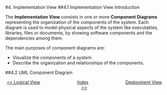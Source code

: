 #4. Implementation View
##4.1 Implementation View Introduction

The **Implementation View** consists  in one or more **Component Diagrams** representing the organization of the components of the system. Each diagram is used to model physical aspects of the system like executables, libraries, files or documents, by showing software components and the dependencies among them. 

The main purposes of component diagrams are:

* Visualize the components of a system.
* Describe the organization and relationships of the components.

##4.2 UML Component Diagram

<p align=center>
  <a href="https://github.com/mariateresachaves/bigbluebutton/blob/master/ESOF-DOCS/Software_Architecture/Logical%20View.md#3-logical_view"><< Logical View</a>
  &nbsp;&nbsp;&nbsp;&nbsp;&nbsp;&nbsp;&nbsp;&nbsp;&nbsp;&nbsp;&nbsp;&nbsp;&nbsp;&nbsp;&nbsp;&nbsp;&nbsp;&nbsp;&nbsp;&nbsp;&nbsp;&nbsp;&nbsp;&nbsp;&nbsp;&nbsp;&nbsp;&nbsp;
  <a href="https://github.com/mariateresachaves/bigbluebutton/blob/master/ESOF-DOCS/Software_Architecture/Index.md">Index</a>
  &nbsp;&nbsp;&nbsp;&nbsp;&nbsp;&nbsp;&nbsp;&nbsp;&nbsp;&nbsp;&nbsp;&nbsp;&nbsp;&nbsp;&nbsp;&nbsp;&nbsp;&nbsp;&nbsp;&nbsp;&nbsp;&nbsp;&nbsp;&nbsp;&nbsp;&nbsp;&nbsp;&nbsp;
  <a href="https://github.com/mariateresachaves/bigbluebutton/blob/master/ESOF-DOCS/Software_Architecture/Deployment%20View.md">Deployment View >></a>
</p>
